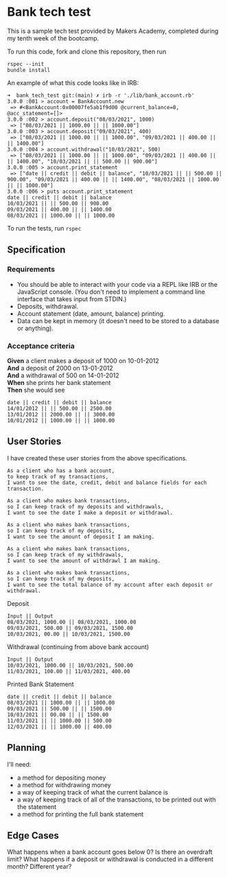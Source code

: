 # Bank tech test

This is a sample tech test provided by Makers Academy, completed during my tenth week of the bootcamp.

To run this code, fork and clone this repository, then run

```
rspec --init
bundle install
```

An example of what this code looks like in IRB:

```
➜  bank_tech_test git:(main) ✗ irb -r './lib/bank_account.rb'
3.0.0 :001 > account = BankAccount.new
 => #<BankAccount:0x00007fe5ab1f9d00 @current_balance=0, @acc_statement=[]>
3.0.0 :002 > account.deposit("08/03/2021", 1000)
 => ["08/03/2021 || 1000.00 || || 1000.00"]
3.0.0 :003 > account.deposit("09/03/2021", 400)
 => ["08/03/2021 || 1000.00 || || 1000.00", "09/03/2021 || 400.00 || || 1400.00"]
3.0.0 :004 > account.withdrawal("10/03/2021", 500)
 => ["08/03/2021 || 1000.00 || || 1000.00", "09/03/2021 || 400.00 || || 1400.00", "10/03/2021 || || 500.00 || 900.00"]
3.0.0 :005 > account.print_statement
 => ["date || credit || debit || balance", "10/03/2021 || || 500.00 || 900.00", "09/03/2021 || 400.00 || || 1400.00", "08/03/2021 || 1000.00 || || 1000.00"]
3.0.0 :006 > puts account.print_statement
date || credit || debit || balance
10/03/2021 || || 500.00 || 900.00
09/03/2021 || 400.00 || || 1400.00
08/03/2021 || 1000.00 || || 1000.00
```

To run the tests, run `rspec`

## Specification

### Requirements

- You should be able to interact with your code via a REPL like IRB or the JavaScript console. (You don't need to implement a command line interface that takes input from STDIN.)
- Deposits, withdrawal.
- Account statement (date, amount, balance) printing.
- Data can be kept in memory (it doesn't need to be stored to a database or anything).

### Acceptance criteria

**Given** a client makes a deposit of 1000 on 10-01-2012  
**And** a deposit of 2000 on 13-01-2012  
**And** a withdrawal of 500 on 14-01-2012  
**When** she prints her bank statement  
**Then** she would see

```
date || credit || debit || balance
14/01/2012 || || 500.00 || 2500.00
13/01/2012 || 2000.00 || || 3000.00
10/01/2012 || 1000.00 || || 1000.00
```

## User Stories

I have created these user stories from the above specifications.

```
As a client who has a bank account,
to keep track of my transactions,
I want to see the date, credit, debit and balance fields for each transaction.

As a client who makes bank transactions,
so I can keep track of my deposits and withdrawals,
I want to see the date I make a deposit or withdrawal.

As a client who makes bank transactions,
so I can keep track of my deposits,
I want to see the amount of deposit I am making.

As a client who makes bank transactions,
so I can keep track of my withdrawals,
I want to see the amount of withdrawl I am making.

As a client who makes bank transactions,
so I can keep track of my deposits,
I want to see the total balance of my account after each deposit or withdrawal.
```

Deposit

```
Input || Output
08/03/2021, 1000.00 || 08/03/2021, 1000.00
09/03/2021, 500.00 || 09/03/2021, 1500.00
10/03/2021, 00.00 || 10/03/2021, 1500.00
```

Withdrawal (continuing from above bank account)

```
Input || Output
10/03/2021, 1000.00 || 10/03/2021, 500.00
11/03/2021, 100.00 || 11/03/2021, 400.00
```

Printed Bank Statement

```
date || credit || debit || balance
08/03/2021 || 1000.00 || || 1000.00
09/03/2021 || 500.00 || || 1500.00
10/03/2021 || 00.00 || || 1500.00
11/03/2021 || || 1000.00 || 500.00
12/03/2021 || || 1000.00 || 400.00
```

## Planning

I'll need:

- a method for depositing money
- a method for withdrawing money
- a way of keeping track of what the current balance is
- a way of keeping track of all of the transactions, to be printed out with the statement
- a method for printing the full bank statement

## Edge Cases

What happens when a bank account goes below 0? Is there an overdraft limit?
What happens if a deposit or withdrawal is conducted in a different month? Different year?
